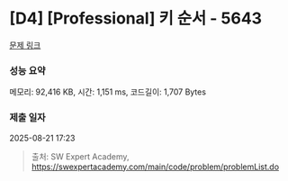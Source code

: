 # [D4] [Professional] 키 순서 - 5643 

[문제 링크](https://swexpertacademy.com/main/code/problem/problemDetail.do?contestProbId=AWXQsLWKd5cDFAUo) 

### 성능 요약

메모리: 92,416 KB, 시간: 1,151 ms, 코드길이: 1,707 Bytes

### 제출 일자

2025-08-21 17:23



> 출처: SW Expert Academy, https://swexpertacademy.com/main/code/problem/problemList.do